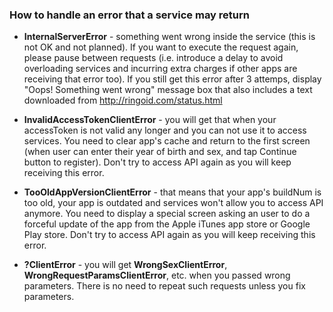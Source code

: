 
### How to handle an error that a service may return

* **InternalServerError** - something went wrong inside the service (this is not OK and not planned). If you want to execute the request again, please pause between requests (i.e. introduce a delay to avoid overloading services and incurring extra charges if other apps are receiving that error too). If you still get this error after 3 attemps, display "Oops! Something went wrong" message box that also includes a text downloaded from http://ringoid.com/status.html

* **InvalidAccessTokenClientError** - you will get that when your accessToken is not valid any longer and you can not use it to access services. You need to clear app's cache and return to the first screen (when user can enter their year of birth and sex, and tap Continue button to register). Don't try to access API again as you will keep receiving this error.

* **TooOldAppVersionClientError** - that means that your app's buildNum is too old, your app is outdated and services won't allow you to access API anymore. You need to display a special screen asking an user to do a forceful update of the app from the Apple iTunes app store or Google Play store. Don't try to access API again as you will keep receiving this error.

* **?ClientError** - you will get **WrongSexClientError**, **WrongRequestParamsClientError**, etc. when you passed wrong parameters. There is no need to repeat such requests unless you fix parameters.
